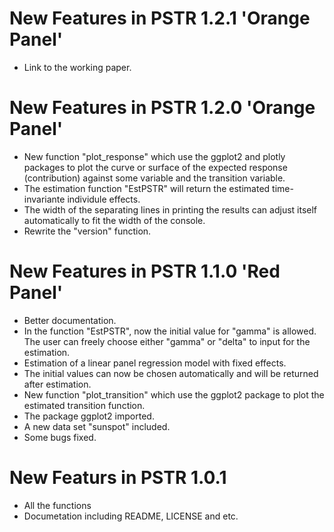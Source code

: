 <!-- README.md is generated from README.Rmd. Please edit that file -->
New Features in PSTR 1.2.1 'Orange Panel'
=========================================

-   Link to the working paper.

New Features in PSTR 1.2.0 'Orange Panel'
=========================================

-   New function "plot\_response" which use the ggplot2 and plotly packages to plot the curve or surface of the expected response (contribution) against some variable and the transition variable.
-   The estimation function "EstPSTR" will return the estimated time-invariante individule effects.
-   The width of the separating lines in printing the results can adjust itself automatically to fit the width of the console.
-   Rewrite the "version" function.

New Features in PSTR 1.1.0 'Red Panel'
======================================

-   Better documentation.
-   In the function "EstPSTR", now the initial value for "gamma" is allowed. The user can freely choose either "gamma" or "delta" to input for the estimation.
-   Estimation of a linear panel regression model with fixed effects.
-   The initial values can now be chosen automatically and will be returned after estimation.
-   New function "plot\_transition" which use the ggplot2 package to plot the estimated transition function.
-   The package ggplot2 imported.
-   A new data set "sunspot" included.
-   Some bugs fixed.

New Featurs in PSTR 1.0.1
=========================

-   All the functions
-   Documetation including README, LICENSE and etc.

